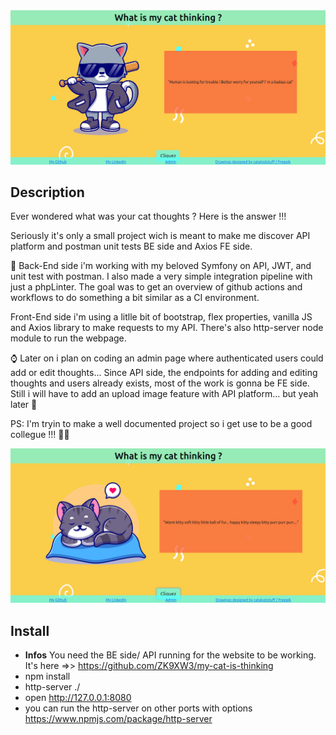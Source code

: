 <img src="https://github.com/ZK9XW3/my-cat-is-thinking-front/blob/main/assets/img/thumbnails/my-cat-is-thinking-homepage.png" />

## Description
Ever wondered what was your cat thoughts ? Here is the answer !!!

Seriously it's only a small project wich is meant to make me discover API platform and postman unit tests BE side and Axios FE side.

🎾 Back-End side i'm working with my beloved Symfony on API, JWT, and unit test with postman. I also made a very simple integration pipeline with just a phpLinter. The goal was to get an overview of github actions and workflows to do something a bit similar as a CI environment.

Front-End side i'm using a litlle bit of bootstrap, flex properties, vanilla JS and Axios library to make requests to my API. There's also http-server node module to run the webpage.

⌚ Later on i plan on coding an admin page where authenticated users could add or edit thoughts... Since API side, the endpoints for adding and editing thoughts and users already exists, most of the work is gonna be FE side. Still i will have to add an upload image feature with API platform... but yeah later 🙂

PS: I'm tryin to make a well documented project so i get use to be a good collegue !!! 👨‍💼

<img src="https://github.com/ZK9XW3/my-cat-is-thinking-front/blob/main/assets/img/thumbnails/my-cat-is-thinking-sleep.png" />

## Install
- **Infos** You need the BE side/ API running for the website to be working.
It's here =>> https://github.com/ZK9XW3/my-cat-is-thinking
- npm install
- http-server ./
- open http://127.0.0.1:8080
- you can run the http-server on other ports with options https://www.npmjs.com/package/http-server
